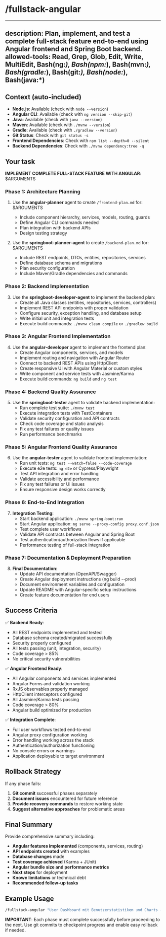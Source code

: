 # /fullstack-angular

---
description: Plan, implement, and test a complete full-stack feature end-to-end using Angular frontend and Spring Boot backend.
allowed-tools: Read, Grep, Glob, Edit, Write, MultiEdit, Bash(ng:*), Bash(npm:*), Bash(mvn:*), Bash(gradle:*), Bash(git:*), Bash(node:*), Bash(java:*)
---

## Context (auto-included)
- **Node.js**: Available (check with `node --version`)
- **Angular CLI**: Available (check with `ng version --skip-git`)
- **Java**: Available (check with `java --version`)
- **Maven**: Available (check with `./mvnw --version`)
- **Gradle**: Available (check with `./gradlew --version`)
- **Git Status**: Check with `git status -s`
- **Frontend Dependencies**: Check with `npm list --depth=0 --silent`
- **Backend Dependencies**: Check with `./mvnw dependency:tree -q`

## Your task

**IMPLEMENT COMPLETE FULL-STACK FEATURE WITH ANGULAR**: $ARGUMENTS

### Phase 1: Architecture Planning
1) Use the **angular-planner** agent to create `/frontend-plan.md` for: $ARGUMENTS
   - Include component hierarchy, services, models, routing, guards
   - Define Angular CLI commands needed
   - Plan integration with backend APIs
   - Design testing strategy

2) Use the **springboot-planner-agent** to create `/backend-plan.md` for: $ARGUMENTS
   - Include REST endpoints, DTOs, entities, repositories, services
   - Define database schema and migrations
   - Plan security configuration
   - Include Maven/Gradle dependencies and commands

### Phase 2: Backend Implementation
3) Use the **springboot-developer-agent** to implement the backend plan:
   - Create all Java classes (entities, repositories, services, controllers)
   - Implement REST API endpoints with proper validation
   - Configure security, exception handling, and database setup
   - Write initial unit and integration tests
   - Execute build commands: `./mvnw clean compile` or `./gradlew build`

### Phase 3: Angular Frontend Implementation  
4) Use the **angular-developer** agent to implement the frontend plan:
   - Create Angular components, services, and models
   - Implement routing and navigation with Angular Router
   - Connect to backend REST APIs using HttpClient
   - Create responsive UI with Angular Material or custom styles
   - Write component and service tests with Jasmine/Karma
   - Execute build commands: `ng build` and `ng test`

### Phase 4: Backend Quality Assurance
5) Use the **springboot-tester** agent to validate backend implementation:
   - Run complete test suite: `./mvnw test`
   - Execute integration tests with TestContainers
   - Validate security configuration and API contracts
   - Check code coverage and static analysis
   - Fix any test failures or quality issues
   - Run performance benchmarks

### Phase 5: Angular Frontend Quality Assurance
6) Use the **angular-tester** agent to validate frontend implementation:
   - Run unit tests: `ng test --watch=false --code-coverage`
   - Execute e2e tests: `ng e2e` or Cypress/Playwright
   - Test API integration and error handling
   - Validate accessibility and performance
   - Fix any test failures or UI issues
   - Ensure responsive design works correctly

### Phase 6: End-to-End Integration
7) **Integration Testing**:
   - Start backend application: `./mvnw spring-boot:run`
   - Start Angular application: `ng serve --proxy-config proxy.conf.json`
   - Test complete user workflows
   - Validate API contracts between Angular and Spring Boot
   - Test authentication/authorization flows if applicable
   - Performance testing of full-stack integration

### Phase 7: Documentation & Deployment Preparation
8) **Final Documentation**:
   - Update API documentation (OpenAPI/Swagger)
   - Create Angular deployment instructions (ng build --prod)
   - Document environment variables and configuration
   - Update README with Angular-specific setup instructions
   - Create feature documentation for end users

## Success Criteria

✅ **Backend Ready**:
- All REST endpoints implemented and tested
- Database schema created/migrated successfully  
- Security properly configured
- All tests passing (unit, integration, security)
- Code coverage > 85%
- No critical security vulnerabilities

✅ **Angular Frontend Ready**:
- All Angular components and services implemented
- Angular Forms and validation working
- RxJS observables properly managed
- HttpClient interceptors configured
- All Jasmine/Karma tests passing
- Code coverage > 80%
- Angular build optimized for production

✅ **Integration Complete**:
- Full user workflows tested end-to-end
- Angular proxy configuration working
- Error handling working across the stack
- Authentication/authorization functioning
- No console errors or warnings
- Application deployable to target environment

## Rollback Strategy

If any phase fails:
1. **Git commit** successful phases separately
2. **Document issues** encountered for future reference
3. **Provide recovery commands** to restore working state
4. **Suggest alternative approaches** for problematic areas

## Final Summary

Provide comprehensive summary including:
- **Angular features implemented** (components, services, routing)
- **API endpoints created** with examples
- **Database changes** made
- **Test coverage achieved** (Karma + JUnit)
- **Angular bundle size and performance metrics**
- **Next steps** for deployment
- **Known limitations** or technical debt
- **Recommended follow-up tasks**

## Example Usage

```bash
/fullstack-angular "User Dashboard mit Benutzerstatistiken und Charts - soll Benutzerdaten anzeigen, Charts mit ng2-charts generieren und Export-Funktionalität bieten"
```

**IMPORTANT**: Each phase must complete successfully before proceeding to the next. Use git commits to checkpoint progress and enable easy rollback if needed.